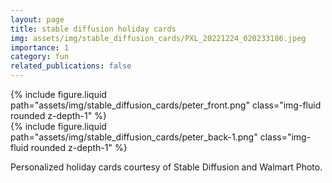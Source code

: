 ```yaml
---
layout: page
title: stable diffusion holiday cards
img: assets/img/stable_diffusion_cards/PXL_20221224_020233186.jpeg
importance: 1
category: fun
related_publications: false
---
```


<div class="row">
    <div class="col-sm mt-3 mt-md-0">
        {% include figure.liquid path="assets/img/stable_diffusion_cards/peter_front.png" class="img-fluid rounded z-depth-1" %}
    </div>
    <div class="col-sm mt-3 mt-md-0">
        {% include figure.liquid path="assets/img/stable_diffusion_cards/peter_back-1.png" class="img-fluid rounded z-depth-1" %}
    </div>
</div>

Personalized holiday cards courtesy of Stable Diffusion and Walmart Photo. 